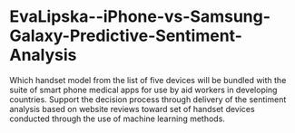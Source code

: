 # EvaLipska--iPhone-vs-Samsung-Galaxy-Predictive-Sentiment-Analysis
Which handset model from the list of five devices will be bundled with the suite of smart phone medical apps for use by aid workers in developing countries. Support the decision process through delivery of the sentiment analysis based on website reviews toward set of handset devices conducted through the use of machine learning methods. 

